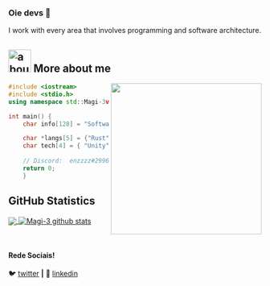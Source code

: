 
### Oie devs 👋

I work with every area that involves programming and software architecture.

## <img width="45" alt="about" src="https://raw.github.com/elizarov/elizarov/master/about.png"> More about me

<img align="right" width="300" src="https://i2.wp.com/allhtaccess.info/wp-content/uploads/2018/03/programming.gif?fit=1281%2C716&ssl=1" />

```C++
#include <iostream>
#include <stdio.h>
using namespace std::Magi-3v8;

int main() {
    char info[128] = "Software Engineer and Mathematics ";

    char *langs[5] = {"Rust", "C#", "Python", "Java" };
    char tech[4] = { "Unity", "OpenGL", "Spring Boot" };
    
    // Discord:  enzzzz#2996
    return 0; 
    }
``` 

## **GitHub Statistics**

<a href="https://github.com/Gurupreet">
  <img align="center" src="https://github-readme-stats.vercel.app/api/top-langs/?username=Magi-3&theme=dracula&hide_langs_below=1" />
</a>

<a href="https://github.com/Gurupreet">
 <img align="center" src="https://github-readme-stats.vercel.app/api?username=Magi-3&show_icons=true&theme=dracula&line_height=27" alt="Magi-3 github stats"/>
</a>

[twitter]: https://twitter.com/Morititia
[linkedin]: https://www.linkedin.com/in/enzo-moura-561276223/
<br>

#### Rede Sociais!


🐦 [twitter][twitter] **|** 
👔 [linkedin][linkedin]

